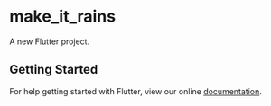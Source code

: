 # make_it_rains

A new Flutter project.

## Getting Started

For help getting started with Flutter, view our online
[documentation](https://flutter.io/).
